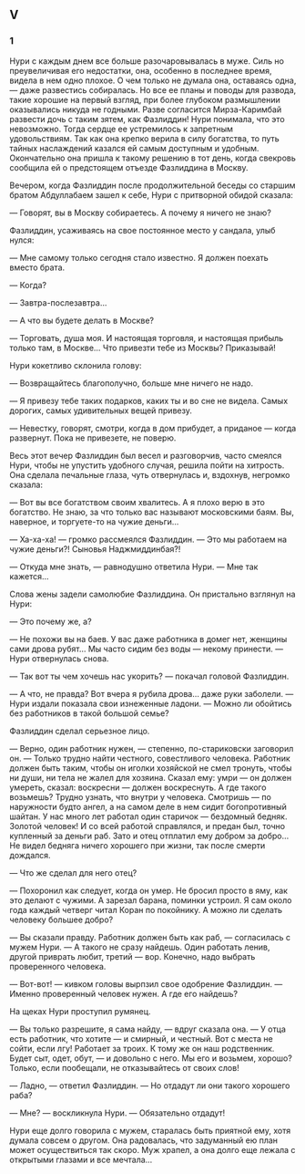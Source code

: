 ## V

### 1

Нури с каждым днем все больше разочаровывалась в муже.
Силь но преувеличивая его недостатки, она, особенно в последнее время, видела в нем одно плохое.
О чем только не думала она, оставаясь одна, — даже развестись собиралась.
Но все ее планы и поводы для развода, такие хорошие на первый взгляд, при более глубоком размышлении оказывались никуда не годными.
Разве согласится Мирза-Каримбай развести дочь с таким зятем, как Фазлиддин!
Нури понимала, что это невозможно.
Тогда сердце ее устремилось к запретным удовольствиям.
Так как она крепко верила в силу богатства, то путь тайных наслаждений казался ей самым доступным и удобным.
Окончательно она пришла к такому решению в тот день, когда свекровь сообщила ей о предстоящем отъезде Фазлиддина в Москву.

Вечером, когда Фазлиддин после продолжительной беседы со старшим братом Абдуллабаем зашел к себе, Нури с притворной обидой сказала:

— Говорят, вы в Москву собираетесь.
А почему я ничего не знаю?

Фазлиддин, усаживаясь на свое постоянное место у сандала, улыб нулся:

— Мне самому только сегодня стало известно.
Я должен поехать вместо брата.

— Когда?

— Завтра-послезавтра…

— А что вы будете делать в Москве?

— Торговать, душа моя.
И настоящая торговля, и настоящая прибыль только там, в Москве…
Что привезти тебе из Москвы?
Приказывай!

Нури кокетливо склонила голову:

— Возвращайтесь благополучно, больше мне ничего не надо.

— Я привезу тебе таких подарков, каких ты и во сне не видела.
Самых дорогих, самых удивительных вещей привезу.

— Невестку, говорят, смотри, когда в дом прибудет, а приданое — когда развернут.
Пока не привезете, не поверю.

Весь этот вечер Фазлиддин был весел и разговорчив, часто смеялся Нури, чтобы не упустить удобного случая, решила пойти на хитрость.
Она сделала печальные глаза, чуть отвернулась и, вздохнув, негромко сказала:

— Вот вы все богатством своим хвалитесь.
А я плохо верю в это богатство.
Не знаю, за что только вас называют московскими баям.
Вы, наверное, и торгуете-то на чужие деньги…

— Ха-ха-ха!
— громко рассмеялся Фазлиддин.
— Это мы работаем на чужие деньги?!
Сыновья Наджмиддинбая?!

— Откуда мне знать, — равнодушно ответила Нури.
— Мне так кажется…

Слова жены задели самолюбие Фазлиддина.
Он пристально взглянул на Нури:

— Это почему же, а?

— Не похожи вы на баев.
У вас даже работника в домег нет, женщины сами дрова рубят…
Мы часто сидим без воды — некому принести.
— Нури отвернулась снова.

— Так вот ты чем хочешь нас укорить?
— покачал головой Фазлиддин.

— А что, не правда?
Вот вчера я рубила дрова… даже руки заболели.
— Нури издали показала свои изнеженные ладони.
— Можно ли обойтись без работников в такой большой семье?

Фазлиддин сделал серьезное лицо.

— Верно, один работник нужен, — степенно, по-стариковски заговорил он.
— Только трудно найти честного, совестливого человека.
Работник должен быть таким, чтобы он иголки хозяйской не смел тронуть, чтобы ни души, ни тела не жалел для хозяина.
Сказал ему: умри — он должен умереть, сказал: воскресни — должен воскреснуть.
А где такого возьмешь?
Трудно узнать, что внутри у человека.
Смотришь — по наружности будто ангел, а на самом деле в нем сидит богопротивный шайтан.
У нас много лет работал один старичок — бездомный бедняк.
Золотой человек!
И со всей работой справлялся, и предан был, точно купленный за деньги раб.
Зато и отец отплатил ему добром за добро…
Не видел бедняга ничего хорошего при жизни, так после смерти дождался.

— Что же сделал для него отец?

— Похоронил как следует, когда он умер.
Не бросил просто в яму, как это делают с чужими.
А зарезал барана, поминки устроил.
Я сам около года каждый четверг читал Коран по покойнику.
А можно ли сделать человеку большее добро?

— Вы сказали правду.
Работник должен быть как раб, — согласилась с мужем Нури.
— А такого не сразу найдешь.
Один работать ленив, другой приврать любит, третий — вор.
Конечно, надо выбрать проверенного человека.

— Вот-вот!
— кивком головы вырпзил свое одобрение Фазлиддин.
— Именно проверенный человек нужен.
А где его найдешь?

На щеках Нури проступил румянец.

— Вы только разрешите, я сама найду, — вдруг сказала она.
— У отца есть работник, что хотите — и смирный, и честный.
Вот с места не сойти, если лгу!
Работает за троих.
К тому же он наш родственник.
Будет сыт, одет, обут, — и довольно с него.
Мы его и возьмем, хорошо?
Только, если пообещали, не отказывайтесь от своих слов!

— Ладно, — ответил Фазлиддин.
— Но отдадут ли они такого хорошего раба?

— Мне?
— воскликнула Нури.
— Обязательно отдадут!

Нури еще долго говорила с мужем, старалась быть приятной ему, хотя думала совсем о другом.
Она радовалась, что задуманный ею план может осуществиться так скоро.
Муж храпел, а она долго еще лежала с открытыми глазами и все мечтала…

